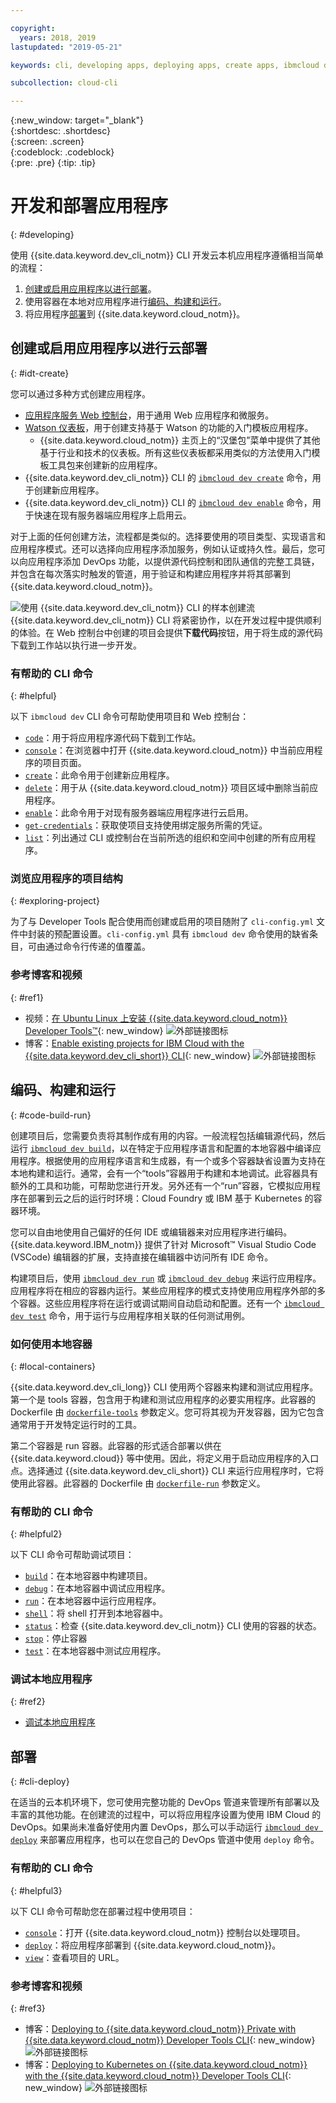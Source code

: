 ```yaml
---

copyright:
  years: 2018, 2019
lastupdated: "2019-05-21"

keywords: cli, developing apps, deploying apps, create apps, ibmcloud dev enable, ibmcloud dev create, local containers, ibmcloud dev run, ibmcloud dev, cli blog, cli video, cli reference

subcollection: cloud-cli

---
```


{:new_window: target="_blank"}  
{:shortdesc: .shortdesc}  
{:screen: .screen}  
{:codeblock: .codeblock}  
{:pre: .pre}
{:tip: .tip}

# 开发和部署应用程序
{: #developing}

使用 {{site.data.keyword.dev_cli_notm}} CLI 开发云本机应用程序遵循相当简单的流程：

1. [创建或启用应用程序以进行部署](#idt-create)。
2. 使用容器在本地对应用程序进行[编码、构建和运行](#code-build-run)。
3. 将应用程序[部署](#cli-deploy)到 {{site.data.keyword.cloud_notm}}。

## 创建或启用应用程序以进行云部署
{: #idt-create}

您可以通过多种方式创建应用程序。
- [应用程序服务 Web 控制台](https://cloud.ibm.com/developer/appservice/dashboard)，用于通用 Web 应用程序和微服务。
- [Watson 仪表板](https://cloud.ibm.com/developer/watson/dashboard)，用于创建支持基于 Watson 的功能的入门模板应用程序。
    - {{site.data.keyword.cloud_notm}} 主页上的“汉堡包”菜单中提供了其他基于行业和技术的仪表板。所有这些仪表板都采用类似的方法使用入门模板工具包来创建新的应用程序。
- {{site.data.keyword.dev_cli_notm}} CLI 的 [`ibmcloud dev create`](/docs/cli/idt?topic=cloud-cli-idt-cli#create) 命令，用于创建新应用程序。
- {{site.data.keyword.dev_cli_notm}} CLI 的 [`ibmcloud dev enable`](/docs/cli/idt?topic=cloud-cli-idt-cli#enable) 命令，用于快速在现有服务器端应用程序上启用云。

对于上面的任何创建方法，流程都是类似的。选择要使用的项目类型、实现语言和应用程序模式。还可以选择向应用程序添加服务，例如认证或持久性。最后，您可以向应用程序添加 DevOps 功能，以提供源代码控制和团队通信的完整工具链，并包含在每次落实时触发的管道，用于验证和构建应用程序并将其部署到 {{site.data.keyword.cloud_notm}}。

![使用 {{site.data.keyword.dev_cli_notm}} CLI 的样本创建流](create_flow.png "使用 {{site.data.keyword.dev_cli_notm}} CLI 的样本创建流") {{site.data.keyword.dev_cli_notm}} CLI 将紧密协作，以在开发过程中提供顺利的体验。在 Web 控制台中创建的项目会提供**下载代码**按钮，用于将生成的源代码下载到工作站以执行进一步开发。

### 有帮助的 CLI 命令
{: #helpful}

以下 `ibmcloud dev` CLI 命令可帮助使用项目和 Web 控制台：
- [`code`](/docs/cli/idt?topic=cloud-cli-idt-cli#code)：用于将应用程序源代码下载到工作站。
- [`console`](/docs/cli/idt?topic=cloud-cli-idt-cli#console)：在浏览器中打开 {{site.data.keyword.cloud_notm}} 中当前应用程序的项目页面。
- [`create`](/docs/cli/idt?topic=cloud-cli-idt-cli#create)：此命令用于创建新应用程序。
- [`delete`](/docs/cli/idt?topic=cloud-cli-idt-cli#delete)：用于从 {{site.data.keyword.cloud_notm}} 项目区域中删除当前应用程序。
- [`enable`](/docs/cli/idt?topic=cloud-cli-idt-cli#enable)：此命令用于对现有服务器端应用程序进行云启用。
- [`get-credentials`](/docs/cli/idt?topic=cloud-cli-idt-cli#get-credentials)：获取使项目支持使用绑定服务所需的凭证。
- [`list`](/docs/cli/idt/?topic=cloud-cli-idt-cli#list)：列出通过 CLI 或控制台在当前所选的组织和空间中创建的所有应用程序。

### 浏览应用程序的项目结构
{: #exploring-project}

为了与 Developer Tools 配合使用而创建或启用的项目随附了 `cli-config.yml` 文件中封装的预配置设置。`cli-config.yml` 具有 `ibmcloud dev` 命令使用的缺省条目，可由通过命令行传递的值覆盖。

### 参考博客和视频
{: #ref1}

- 视频：[在 Ubuntu Linux 上安装 {{site.data.keyword.cloud_notm}} Developer Tools&trade;](https://www.youtube.com/watch?v=sr7KjHAKpEs){: new_window} ![外部链接图标](../../icons/launch-glyph.svg "外部链接图标")
- 博客：[Enable existing projects for IBM Cloud with the {{site.data.keyword.dev_cli_short}} CLI](https://www.ibm.com/blogs/bluemix/2017/09/enable-existing-projects-ibm-cloud-ibm-cloud-developer-tools-cli/){: new_window} ![外部链接图标](../../icons/launch-glyph.svg "外部链接图标")

## 编码、构建和运行
{: #code-build-run}

创建项目后，您需要负责将其制作成有用的内容。一般流程包括编辑源代码，然后运行 [`ibmcloud dev build`](/docs/cli/idt?topic=cloud-cli-idt-cli#build)，以在特定于应用程序语言和配置的本地容器中编译应用程序。根据使用的应用程序语言和生成器，有一个或多个容器缺省设置为支持在本地构建和运行。通常，会有一个“tools”容器用于构建和本地调试。此容器具有额外的工具和功能，可帮助您进行开发。另外还有一个“run”容器，它模拟应用程序在部署到云之后的运行时环境：Cloud Foundry 或 IBM 基于 Kubernetes 的容器环境。

您可以自由地使用自己偏好的任何 IDE 或编辑器来对应用程序进行编码。{{site.data.keyword.IBM_notm}} 提供了针对 Microsoft&trade; Visual Studio Code (VSCode) 编辑器的扩展，支持直接在编辑器中访问所有 IDE 命令。

构建项目后，使用 [`ibmcloud dev run`](/docs/cli/idt?topic=cloud-cli-idt-cli#run) 或 [`ibmcloud dev debug`](/docs/cli/idt?topic=cloud-cli-idt-cli#debug) 来运行应用程序。应用程序将在相应的容器内运行。某些应用程序的模式支持使用应用程序外部的多个容器。这些应用程序将在运行或调试期间自动启动和配置。还有一个 [`ibmcloud dev test`](/docs/cli/idt?topic=cloud-cli-idt-cli#test) 命令，用于运行与应用程序相关联的任何测试用例。

### 如何使用本地容器
{: #local-containers}

{{site.data.keyword.dev_cli_long}} CLI 使用两个容器来构建和测试应用程序。第一个是 tools 容器，包含用于构建和测试应用程序的必要实用程序。此容器的 Dockerfile 由 [`dockerfile-tools`](/docs/cli/idt?topic=cloud-cli-idt-cli#command-parameters) 参数定义。您可将其视为开发容器，因为它包含通常用于开发特定运行时的工具。

第二个容器是 run 容器。此容器的形式适合部署以供在 {{site.data.keyword.cloud}} 等中使用。因此，将定义用于启动应用程序的入口点。选择通过 {{site.data.keyword.dev_cli_short}} CLI 来运行应用程序时，它将使用此容器。此容器的 Dockerfile 由 [`dockerfile-run`](/docs/cli/idt?topic=cloud-cli-idt-cli#run-parameters) 参数定义。

### 有帮助的 CLI 命令
{: #helpful2}

以下 CLI 命令可帮助调试项目：
- [`build`](/docs/cli/idt?topic=cloud-cli-idt-cli#build)：在本地容器中构建项目。
- [`debug`](/docs/cli/idt?topic=cloud-cli-idt-cli#debug)：在本地容器中调试应用程序。
- [`run`](/docs/cli/idt?topic=cloud-cli-idt-cli#run)：在本地容器中运行应用程序。
- [`shell`](/docs/cli/idt?topic=cloud-cli-idt-cli#shell)：将 shell 打开到本地容器中。
- [`status`](/docs/cli/idt?topic=cloud-cli-idt-cli#status)：检查 {{site.data.keyword.dev_cli_notm}} CLI 使用的容器的状态。
- [`stop`](/docs/cli/idt?topic=cloud-cli-idt-cli#stop)：停止容器
- [`test`](/docs/cli/idt?topic=cloud-cli-idt-cli#test)：在本地容器中测试应用程序。

### 调试本地应用程序
{: #ref2}

- [调试本地应用程序](/docs/cli/idt?topic=cloud-cli-local-debug#local-debug)

## 部署
{: #cli-deploy}

在适当的云本机环境下，您可使用完整功能的 DevOps 管道来管理所有部署以及丰富的其他功能。在创建流的过程中，可以将应用程序设置为使用 IBM Cloud 的 DevOps。如果尚未准备好使用内置 DevOps，那么可以手动运行 [`ibmcloud dev deploy`](/docs/cli/idt?topic=cloud-cli-idt-cli#deploy) 来部署应用程序，也可以在您自己的 DevOps 管道中使用 `deploy` 命令。

### 有帮助的 CLI 命令
{: #helpful3}

以下 CLI 命令可帮助您在部署过程中使用项目：
- [`console`](/docs/cli/idt?topic=cloud-cli-idt-cli#console)：打开 {{site.data.keyword.cloud_notm}} 控制台以处理项目。
- [`deploy`](/docs/cli/idt?topic=cloud-cli-idt-cli#deploy)：将应用程序部署到 {{site.data.keyword.cloud_notm}}。
- [`view`](/docs/cli/idt?topic=cloud-cli-idt-cli#view)：查看项目的 URL。

### 参考博客和视频
{: #ref3}

- 博客：[Deploying to {{site.data.keyword.cloud_notm}} Private with {{site.data.keyword.cloud_notm}} Developer Tools CLI](https://www.ibm.com/blogs/bluemix/2017/09/deploying-ibm-cloud-private-ibm-cloud-developer-tools-cli/){: new_window} ![外部链接图标](../../icons/launch-glyph.svg "外部链接图标")
- 博客：[Deploying to Kubernetes on {{site.data.keyword.cloud_notm}} with the {{site.data.keyword.cloud_notm}} Developer Tools CLI](https://www.ibm.com/blogs/bluemix/2017/09/deploying-kubernetes-ibm-cloud-ibm-cloud-developer-tools-cli/){: new_window} ![外部链接图标](../../icons/launch-glyph.svg "外部链接图标")

